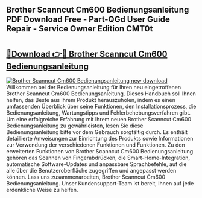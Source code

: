 ## Brother Scanncut Cm600 Bedienungsanleitung PDF Download Free - Part-QGd User Guide Repair - Service Owner Edition CMT0t

# <h2><a href="http://df08kww.blite.top/?on=Brother+Scanncut+Cm600+Bedienungsanleitung">🔗Download 👉🔴 Brother Scanncut Cm600 Bedienungsanleitung</a></h2>

[![Brother Scanncut Cm600 Bedienungsanleitung new download](https://i.imgur.com/lujVjoI.png)](http://df08kww.blite.top/?on=Brother+Scanncut+Cm600+Bedienungsanleitung)
Willkommen bei der Bedienungsanleitung für Ihren neu eingetroffenen Brother Scanncut Cm600 Bedienungsanleitung. Dieses Handbuch soll Ihnen helfen, das Beste aus Ihrem Produkt herauszuholen, indem es einen umfassenden Überblick über seine Funktionen, den Installationsprozess, die Bedienungsanleitung, Wartungstipps und Fehlerbehebungsverfahren gibt. Um eine erfolgreiche Erfahrung mit Ihrem neuen Brother Scanncut Cm600 Bedienungsanleitung zu gewährleisten, lesen Sie diese Bedienungsanleitung bitte vor dem Gebrauch sorgfältig durch. Es enthält detaillierte Anweisungen zur Einrichtung des Produkts sowie Informationen zur Verwendung der verschiedenen Funktionen und Funktionen. Zu den erweiterten Funktionen von Brother Scanncut Cm600 Bedienungsanleitung gehören das Scannen von Fingerabdrücken, die Smart-Home-Integration, automatische Software-Updates und anpassbare Sprachbefehle, auf die alle über die Benutzeroberfläche zugegriffen und angepasst werden können. Lass uns zusammenarbeiten, Brother Scanncut Cm600 Bedienungsanleitung. Unser Kundensupport-Team ist bereit, Ihnen auf jede erdenkliche Weise zu helfen.
